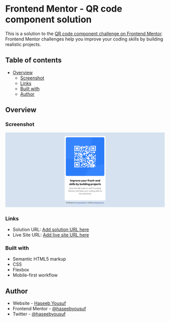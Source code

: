 # Frontend Mentor - QR code component solution

This is a solution to the [QR code component challenge on Frontend Mentor](https://www.frontendmentor.io/challenges/qr-code-component-iux_sIO_H). Frontend Mentor challenges help you improve your coding skills by building realistic projects.

## Table of contents

- [Overview](#overview)
  - [Screenshot](#screenshot)
  - [Links](#links)
  - [Built with](#built-with)
  - [Author](#author)

## Overview

### Screenshot

![ScreenShot](./images/screenshot.png)

### Links

- Solution URL: [Add solution URL here](https://your-solution-url.com)
- Live Site URL: [Add live site URL here](https://your-live-site-url.com)

### Built with

- Semantic HTML5 markup
- CSS
- Flexbox
- Mobile-first workflow

## Author

- Website - [Haseeb Yousuf](https://www.haseebyousuf.me)
- Frontend Mentor - [@haseebyousuf](https://www.frontendmentor.io/profile/haseebyousuf)
- Twitter - [@haseebyousuf](https://www.twitter.com/haseebyousuf)
